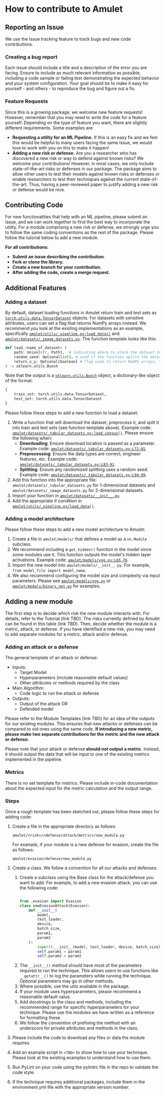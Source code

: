 # How to contribute to Amulet

## Reporting an Issue
We use the Issue tracking feature to track bugs and new code contributions.

### Creating a bug report
Each issue should include a title and a description of the error you are facing. Ensure to include as much relevant information as possible, including a code sample or failing test demonstrating the expected behavior and your system configuration. Your goal should be to make it easy for yourself - and others - to reproduce the bug and figure out a fix.

### Feature Requests
Since this is a growing package, we welcome new feature requests! However, remember that you may need to write the code for a feature yourself. Depending on the type of feature you want, there are slightly different requirements. Some examples are:
- **Requesting a utility for an ML Pipeline.**
If this is an easy fix and we feel this would be helpful to many users facing the same issue, we would love to work with you on this to make it happen!
- **Adding a new risk or defense.**
Are you a researcher who has discovered a new risk or way to defend against known risks? We welcome your contributions! However, in most cases, we only include state-of-the-art risks or defenses in our package. The package aims to allow other users to test their models against known risks or defenses or enable researchers to test their techniques against the current state-of-the-art. Thus, having a peer-reviewed paper to justify adding a new risk or defense would be nice.

## Contributing Code
For new functionalities that help with an ML pipeline, please submit an issue, and we can work together to find the best way to incorporate the utility. For a module comprising a new risk or defense, we strongly urge you to follow the same coding conventions as the rest of the package. Please follow the tutorial below to add a new module.

**For all contributions:**
- **Submit an issue describing the contribution**.
- **Fork or clone the library.**
- **Create a new branch for your contribution.**
- **After adding the code, create a merge request.**

## Additional Features

### Adding a dataset
By default, dataset loading functions in Amulet return train and test sets as [`torch.utils.data.TensorDataset`](https://pytorch.org/docs/stable/data.html#torch.utils.data.TensorDataset) objects. For datasets with sensitive attributes, users can set a flag that returns NumPy arrays instead. We recommend you look at the existing implementations as an example, specifically [`amulet/utils/_pipeline.py:load_data()`](https://github.com/ssg-research/amulet/blob/main/amulet/utils/_pipeline.py#L16) and [`amulet/datasets/_image_datasets.py`](https://github.com/ssg-research/amulet/blob/main/amulet/datasets/_image_datasets.py). The function template looks like this:

```python
def load_<name_of_dataset> (
	path: Union[str, Path],  # indicating where to store the dataset once downloaded,
	random_seed: Optional[int], # used if the function splits the dataset into train/test
	return_x_y: Optional[boolean] # flag used to return NumPy arrays, if applicable
) -> sklearn.utils.Bunch
```
Note that the output is a [`sklearn.utils.Bunch`](https://scikit-learn.org/stable/modules/generated/sklearn.utils.Bunch.html) object, a dictionary-like object of the format:
```python
{
	train_set: torch.utils.data.TensorDataset,
	test_set: torch.utils.data.TensorDataset
}
```
Please follow these steps to add a new function to load a dataset:
1. Write a function that will download the dataset, preprocess it, and split it into train and test sets (see function template above). Example code: [`amulet/datasets/_tabular_datasets.py:load_census()`](https://github.com/ssg-research/amulet/blob/main/amulet/datasets/_tabular_datasets.py#L21). Please ensure the following when:
    * **Downloading**: Ensure download location is passed as a parameter. Example code: [`amulet/datasets/_tabular_datasets.py:L72-81`](https://github.com/ssg-research/amulet/blob/main/amulet/datasets/_tabular_datasets.py#L72-L81).
    * **Preprocessing**: Ensure the data types are correct, engineer features, etc. Example code: [`amulet/datasets/_tabular_datasets.py:L83-91`](https://github.com/ssg-research/amulet/blob/main/amulet/datasets/_tabular_datasets.py#L83-L91).
    * **Splitting**: Ensure any randomized splitting uses a random seed. Example code: [`amulet/datasets/_tabular_datasets.py:L94-99`](https://github.com/ssg-research/amulet/blob/main/amulet/datasets/_tabular_datasets.py#L94-L99).
2. Add this function into the appropriate file: `amulet/datasets/_tabular_datasets.py` for 1-dimensional datasets and `amulet/datasets/_image_datasets.py` for 2-dimensional datasets.
3. Import your function in [`amulet/datasets/__init__.py`](https://github.com/ssg-research/amulet/blob/main/amulet/datasets/__init__.py).
4. Add the appropriate if condition in [`amulet/utils/_pipeline.py/load_data()`](https://github.com/ssg-research/amulet/blob/main/amulet/utils/_pipeline.py).

### Adding a model architecture
Please follow these steps to add a new model architecture to Amulet:
1. Create a file in `amulet/models/` that defines a model as a `nn.Module` subclass.
2. We recommend including a `get_hidden()` function in the model since some modules use it. This function outputs the model's hidden layer activations. Example code: [`amulet/models/vgg.py:L65-76`](https://github.com/ssg-research/amulet/blob/main/amulet/models/vgg.py#L65-L76).
3. Import the new model into `amulet/models/__init__.py`. For example, `from model_file import model_name`.
4. We also recommend configuring the model size and complexity via input parameters. Please see [`amulet/models/vgg.py`](https://github.com/ssg-research/amulet/blob/main/amulet/models/vgg.py) or [`amulet/models/binary_net.py`](https://github.com/ssg-research/amulet/blob/main/amulet/models/binary_net.py) for examples.

## Adding a new module
The first step is to decide which risk the new module interacts with. For details, refer to the Tutorial (link TBD). The risks currently defined by Amulet can be found in this table (link TBD). Then, decide whether the module is a metric, attack, or defense. If you have identified a new risk, you may need to add separate modules for a metric, attack and/or defense.

### Adding an attack or a defense
The general template of an attack or defense:
- Inputs:
    - Target Model
    - Hyperparameters (include reasonable default values)
    - Other attributes or methods required by the class
- Main Algorithm:
    - Code logic to run the attack or defense
- Outputs:
    - Output of the attack OR
    - Defended model

Please refer to the Module Templates (link TBD) for an idea of the outputs for our existing modules. This ensures that new attacks or defenses can be compared to old ones using the same code. **If introducing a new metric, please make two separate contributions for the metric and the new attack or defense.**

Please note that your attack or defense **should not output a metric**. Instead, it should output the data that will be input to one of the existing metrics implemented in the pipeline.

### Metrics
There is no set template for metrics. Please include in-code documentation about the expected input for the metric calculation and the output range.

### Steps
Once a rough template has been sketched out, please follow these steps for adding code:
1. Create a file in the appropriate directory as follows:

    `amulet/<risk>/<defense/attack/metric>/new_module.py`

    For example, if your module is a new defense for evasion, create the file as follows:

    `amulet/evasion/defense/new_module.py`
2. Create a class. We follow a convention for all our attacks and defenses:
    1. Create a subclass using the Base class for the attack/defense you want to add. For example, to add a new evasion attack, you can use the following code:
        ```python

        from .evasion import Evasion
        class newEvasionAttack(Evasion):
            def __init__(
                model,
                test_loader,
                device,
                batch_size,
                param1,
                param2
            ):
                super().__init__(model, test_loader, device, batch_size)
                self.param1 = param1
                self.param2 = param2
        ```
    2. The `__init__()` method should have most of the parameters required to run the technique. This allows users to use functions like `__getattr__()` to log the parameters while running the technique. Optional parameters may go in other methods.
    3. Where possible, use the utils available in the package.
    4. If your module uses hyperparameters, please recommend a reasonable default value.
    5. Add docstrings to the class and methods, including the recommended range for specific hyperparameters for your technique. Please use the modules we have written as a reference for formatting these.
    6. We follow the convention of prefixing the method with an underscore for private attributes and methods in the class.
3. Please include the code to download any files or data the module requires.
4. Add an example script in `<TBD>` to show how to use your technique. Please look at the existing examples to understand how to use them.
5. Run PyLint on your code using the pylintrc file in the repo to validate the code style.
6. If the technique requires additional packages, include them in the environment.yml file with the appropriate version number.
